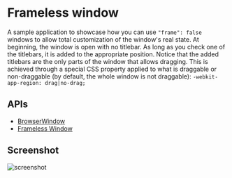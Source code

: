 # Frameless window

A sample application to showcase how you can use `"frame": false` windows to allow total customization of the window's real state. At beginning, the window is open with no titlebar. As long as you check one of the titlebars, it is added to the appropriate position. Notice that the added titlebars are the only parts of the window that allows dragging. This is achieved through a special CSS property applied to what is draggable or non-draggable (by default, the whole window is not draggable): `-webkit-app-region: drag|no-drag;`


## APIs

* [BrowserWindow](https://github.com/atom/electron/blob/master/docs/api/browser-window.md)
* [Frameless Window](https://github.com/atom/electron/blob/master/docs/api/frameless-window.md)

## Screenshot

![screenshot](/frameless-window/screenshot/screenshot.png)
